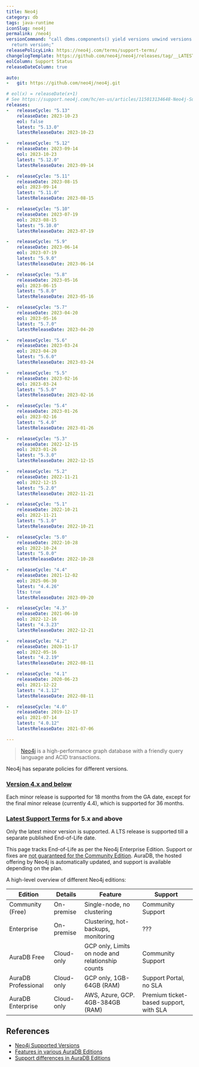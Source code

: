 ```yaml
---
title: Neo4j
category: db
tags: java-runtime
iconSlug: neo4j
permalink: /neo4j
versionCommand: "call dbms.components() yield versions unwind versions as version
  return version;"
releasePolicyLink: https://neo4j.com/terms/support-terms/
changelogTemplate: https://github.com/neo4j/neo4j/releases/tag/__LATEST__
eolColumn: Support Status
releaseDateColumn: true

auto:
-   git: https://github.com/neo4j/neo4j.git

# eol(x) = releaseDate(x+1)
# See https://support.neo4j.com/hc/en-us/articles/115013134648-Neo4j-Supported-Versions.
releases:
-   releaseCycle: "5.13"
    releaseDate: 2023-10-23
    eol: false
    latest: "5.13.0"
    latestReleaseDate: 2023-10-23

-   releaseCycle: "5.12"
    releaseDate: 2023-09-14
    eol: 2023-10-23
    latest: "5.12.0"
    latestReleaseDate: 2023-09-14

-   releaseCycle: "5.11"
    releaseDate: 2023-08-15
    eol: 2023-09-14
    latest: "5.11.0"
    latestReleaseDate: 2023-08-15

-   releaseCycle: "5.10"
    releaseDate: 2023-07-19
    eol: 2023-08-15
    latest: "5.10.0"
    latestReleaseDate: 2023-07-19

-   releaseCycle: "5.9"
    releaseDate: 2023-06-14
    eol: 2023-07-19
    latest: "5.9.0"
    latestReleaseDate: 2023-06-14

-   releaseCycle: "5.8"
    releaseDate: 2023-05-16
    eol: 2023-06-15
    latest: "5.8.0"
    latestReleaseDate: 2023-05-16

-   releaseCycle: "5.7"
    releaseDate: 2023-04-20
    eol: 2023-05-16
    latest: "5.7.0"
    latestReleaseDate: 2023-04-20

-   releaseCycle: "5.6"
    releaseDate: 2023-03-24
    eol: 2023-04-20
    latest: "5.6.0"
    latestReleaseDate: 2023-03-24

-   releaseCycle: "5.5"
    releaseDate: 2023-02-16
    eol: 2023-03-24
    latest: "5.5.0"
    latestReleaseDate: 2023-02-16

-   releaseCycle: "5.4"
    releaseDate: 2023-01-26
    eol: 2023-02-16
    latest: "5.4.0"
    latestReleaseDate: 2023-01-26

-   releaseCycle: "5.3"
    releaseDate: 2022-12-15
    eol: 2023-01-26
    latest: "5.3.0"
    latestReleaseDate: 2022-12-15

-   releaseCycle: "5.2"
    releaseDate: 2022-11-21
    eol: 2022-12-15
    latest: "5.2.0"
    latestReleaseDate: 2022-11-21

-   releaseCycle: "5.1"
    releaseDate: 2022-10-21
    eol: 2022-11-21
    latest: "5.1.0"
    latestReleaseDate: 2022-10-21

-   releaseCycle: "5.0"
    releaseDate: 2022-10-28
    eol: 2022-10-24
    latest: "5.0.0"
    latestReleaseDate: 2022-10-28

-   releaseCycle: "4.4"
    releaseDate: 2021-12-02
    eol: 2025-06-30
    latest: "4.4.26"
    lts: true
    latestReleaseDate: 2023-09-20

-   releaseCycle: "4.3"
    releaseDate: 2021-06-10
    eol: 2022-12-16
    latest: "4.3.23"
    latestReleaseDate: 2022-12-21

-   releaseCycle: "4.2"
    releaseDate: 2020-11-17
    eol: 2022-05-16
    latest: "4.2.19"
    latestReleaseDate: 2022-08-11

-   releaseCycle: "4.1"
    releaseDate: 2020-06-23
    eol: 2021-12-22
    latest: "4.1.12"
    latestReleaseDate: 2022-08-11

-   releaseCycle: "4.0"
    releaseDate: 2019-12-17
    eol: 2021-07-14
    latest: "4.0.12"
    latestReleaseDate: 2021-07-06

---
```


> [Neo4j](https://neo4j.com/) is a high-performance graph database with a friendly query
> language and ACID transactions.

Neo4j has separate policies for different versions.

### [Version 4.x and below](https://neo4j.com/terms/support-terms-pre-neo4j-5/)

Each minor release is supported for 18 months from the GA date, except for the final minor release (currently 4.4), which is supported for 36 months.

### [Latest Support Terms](https://neo4j.com/terms/support-terms/) for 5.x and above

Only the latest minor version is supported. A LTS release is supported till a separate published End-of-Life date.

This page tracks End-of-Life as per the Neo4j Enterprise Edition. Support or fixes are [not guaranteed for the Community Edition](https://neo4j.com/developer/kb/neo4j-supported-versions/). AuraDB, the hosted offering by Neo4j is automatically updated, and support is available depending on the plan.

A high-level overview of different Neo4j editions:

|        Edition        |    Details   |                       Feature                    |               Support                  |
| --------------------- | ------------ | ------------------------------------------------ | -------------------------------------  |
| Community (Free)      | On-premise   | Single-node, no clustering                       | Community Support                      |
| Enterprise            | On-premise   | Clustering, hot-backups, monitoring              | ???                                    |
| AuraDB Free           | Cloud-only   | GCP only, Limits on node and relationship counts | Community Support                      |
| AuraDB Professional   | Cloud-only   | GCP only, 1GB-64GB (RAM)                         | Support Portal, no SLA                 |
| AuraDB Enterprise     | Cloud-only   | AWS, Azure, GCP. 4GB-384GB (RAM)                 | Premium ticket-based support, with SLA |

## References

- [Neo4j Supported Versions](https://neo4j.com/developer/kb/neo4j-supported-versions/)
- [Features in various AuraDB Editions](https://neo4j.com/docs/aura/auradb/)
- [Support differences in AuraDB Editions](https://neo4j.com/docs/aura/auradb/support/)
